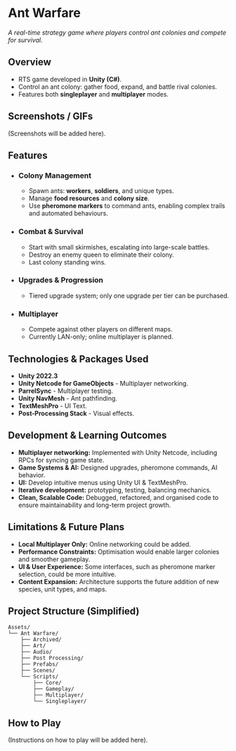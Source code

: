 # Ant Warfare

*A real-time strategy game where players control ant colonies and compete for survival.*

## Overview
- RTS game developed in **Unity (C#)**.
- Control an ant colony: gather food, expand, and battle rival colonies.
- Features both **singleplayer** and **multiplayer** modes.

## Screenshots / GIFs
(Screenshots will be added here).

## Features

- ### Colony Management
    - Spawn ants: **workers**, **soldiers**, and unique types.
    - Manage **food resources** and **colony size**.
    - Use **pheromone markers** to command ants, enabling complex trails and automated behaviours.
- ### Combat & Survival
    - Start with small skirmishes, escalating into large-scale battles.
    - Destroy an enemy queen to eliminate their colony.
    - Last colony standing wins.
- ### Upgrades & Progression
    - Tiered upgrade system; only one upgrade per tier can be purchased.
- ### Multiplayer
    - Compete against other players on different maps.
    - Currently LAN-only; online multiplayer is planned.

## Technologies & Packages Used
- **Unity 2022.3**
- **Unity Netcode for GameObjects** - Multiplayer networking.
- **ParrelSync** - Multiplayer testing.
- **Unity NavMesh** - Ant pathfinding.
- **TextMeshPro** - UI Text.
- **Post-Processing Stack** - Visual effects.

## Development & Learning Outcomes
- **Multiplayer networking:** Implemented with Unity Netcode, including RPCs for syncing game state.
- **Game Systems & AI:** Designed upgrades, pheromone commands, AI behavior.
- **UI:** Develop intuitive menus using Unity UI & TextMeshPro.
- **Iterative development:** prototyping, testing, balancing mechanics.
- **Clean, Scalable Code:** Debugged, refactored, and organised code to ensure maintainability and long-term project growth.

## Limitations & Future Plans
- **Local Multiplayer Only:** Online networking could be added.
- **Performance Constraints:** Optimisation would enable larger colonies and smoother gameplay.
- **UI & User Experience:** Some interfaces, such as pheromone marker selection, could be more intuitive.
- **Content Expansion:** Architecture supports the future addition of new species, unit types, and maps.

## Project Structure (Simplified)
```
Assets/
└── Ant Warfare/
    ├── Archived/
    ├── Art/
    ├── Audio/
    ├── Post Processing/
    ├── Prefabs/
    ├── Scenes/
    └── Scripts/
        ├── Core/
        ├── Gameplay/
        ├── Multiplayer/
        └── Singleplayer/
```

## How to Play
(Instructions on how to play will be added here).
